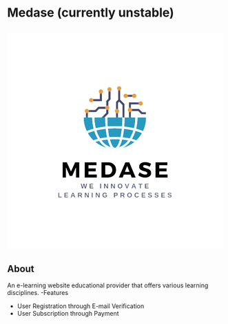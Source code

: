 # Medase (currently unstable)
![alt text](https://github.com/jerwintuchi/medase/blob/main/images/logomedasee.png)
 ---
## About
An e-learning website educational provider that offers various learning disciplines.
-Features
 - User Registration through E-mail Verification
 - User Subscription through Payment
